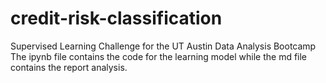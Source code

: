 # credit-risk-classification
Supervised Learning Challenge for the UT Austin Data Analysis Bootcamp
The ipynb file contains the code for the learning model while the md file contains the report analysis.
